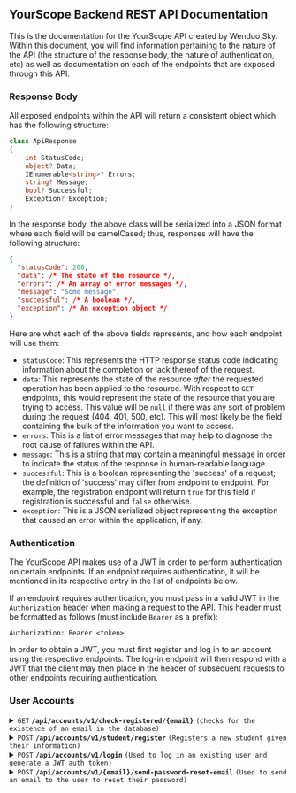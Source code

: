 ## YourScope Backend REST API Documentation
This is the documentation for the YourScope API created by Wenduo Sky. Within this document, you will find information pertaining to the nature of the API (the structure of the response body, the nature of authentication, etc) as well as documentation on each of the endpoints that are exposed through this API.

### Response Body

All exposed endpoints within the API will return a consistent object which has the following structure:

```csharp
class ApiResponse
{
    int StatusCode;
    object? Data;
    IEnumerable<string>? Errors;
    string? Message;
    bool? Successful;
    Exception? Exception;
}
```

In the response body, the above class will be serialized into a JSON format where each field will be camelCased; thus, responses will have the following structure:

```json
{
  "statusCode": 200,
  "data": /* The state of the resource */,
  "errors": /* An array of error messages */,
  "message": "Some message",
  "successful": /* A boolean */,
  "exception": /* An exception object */
}
```

Here are what each of the above fields represents, and how each endpoint will use them:

- `statusCode`: This represents the HTTP response status code indicating information about the completion or lack thereof of the request.
- `data`: This represents the state of the resource _after_ the requested operation has been applied to the resource. With respect to `GET` endpoints, this would represent the state of the resource that you are trying to access. This value will be `null` if there was any sort of problem during the request (404, 401, 500, etc). This will most likely be the field containing the bulk of the information you want to access.
- `errors`: This is a list of error messages that may help to diagnose the root cause of failures within the API.
- `message`: This is a string that may contain a meaningful message in order to indicate the status of the response in human-readable language.
- `successful`: This is a boolean representing the 'success' of a request; the definition of 'success' may differ from endpoint to endpoint. For example, the registration endpoint will return `true` for this field if registration is successful and `false` otherwise.
- `exception`: This is a JSON serialized object representing the exception that caused an error within the application, if any.

### Authentication

The YourScope API makes use of a JWT in order to perform authentication on certain endpoints. If an endpoint requires authentication, it will be mentioned in its respective entry in the list of endpoints below.

If an endpoint requires authentication, you must pass in a valid JWT in the `Authorization` header when making a request to the API. This header must be formatted as follows (must include `Bearer` as a prefix):

```http
Authorization: Bearer <token>
```

In order to obtain a JWT, you must first register and log in to an account using the respective endpoints. The log-in endpoint will then respond with a JWT that the client may then place in the header of subsequent requests to other endpoints requiring authentication.

### User Accounts

<details>
 <summary><code>GET</code> <code><b>/api/accounts/v1/check-registered/{email}</b></code> <code>(checks for the existence of an email in the database)</code></summary>

##### Parameters

> | Name      |  Type     | Data Type               | Description                                                           |
> |-----------|-----------|-------------------------|-----------------------------------------------------------------------|
> | email      |  required path parameter | string   | A path parameter representing the email to be searched for.  |

##### Responses

> | Status Code     | content-type                      | Response                                                            |Description|
> |---------------|-----------------------------------|-----------------------------------------------------------------|-----|
> | `200`         | `application/json;charset=UTF-8`        | `false`                                |Response when email has not been registered yet.|
> | `200`         | `application/json;charset=UTF-8`        | `true`                                |Response when email has already been registered.|
> | `404`         | `application/json;charset=UTF-8`                | `None`                            |If the path parameter is not provided.|
</details>

<details>
 <summary><code>POST</code> <code><b>/api/accounts/v1/student/register</b></code> <code>(Registers a new student given their information)</code></summary>

##### Parameters

> | Name      |  Type     | Data Type               | Description                                                           |
> |-----------|-----------|-------------------------|-----------------------------------------------------------------------|
> | email      |  required in request body | string   | The user's email address.  |
> |firstName|required in the request body|string|The user's first name.|
> |middleName|optional in the request body|string|The user's middle name (if any).|
> |lastName|required in the request body|string|The user's last name.|
> |birthday|required in the request body|datetime|A datetime string representing the user's birthdate.|
> |affiliation|required in the request body|string|The user's affiliation (in the case of a student, represents the name of the school the student goes to).|
> |grade|required in the request body|integer between 8 and 13|The student's current grade.|
> |password|required in the request body|string|The user's password.|

##### Sample Request Body

```json
{
  "email": "john.doe@gmail.com",
  "firstName": "John",
  "middleName": "Powell",
  "lastName": "Doe",
  "birthday": "2023-06-28T03:41:44.973Z",
  "affiliation": "Stouffville District Secondary School",
  "grade": 11,
  "password": "bazinga"
}
```

```json
{
  "email": "jane.doe@gmail.com",
  "firstName": "Jane",
  "lastName": "Doe",
  "birthday": "2023-06-28T03:41:44.973Z",
  "affiliation": "Hogwarts School of Witchcraft and Wizardry",
  "grade": 9,
  "password": "AvaDakeDavRa"
}
```

##### Responses

> | Status Code     | content-type                      | Response                                                            |Description|
> |---------------|-----------------------------------|-----------------------------------------------------------------|-----|
> | `200`         | `application/json;charset=UTF-8`        | `true`                                |The registration was successful and encountered no errors.|
> | `400`         | `text/plain;charset=UTF-8`        | `{email} has already been registered!`                                |If the passed-in email has already been registered.|
> | `400`         | `application/json;charset=UTF-8`                |             `{"errors": {"$": ["JSON deserialization for type 'yourscope_api.entities.UserRegistrationDto' was missing required properties, including the following: property"]}}`                |If any required parameters are missing.|

##### Sample Response Body
Missing required parameters.
```json
{
  "type": "https://tools.ietf.org/html/rfc7231#section-6.5.1",
  "title": "One or more validation errors occurred.",
  "status": 400,
  "traceId": "00-f253f8dee6ddc5946118c738276965c6-80c2ce8979e338b1-00",
  "errors": {
    "$": [
      "JSON deserialization for type 'yourscope_api.entities.UserRegistrationDto' was missing required properties, including the following: email"
    ],
    "userInfo": [
      "The userInfo field is required."
    ]
  }
}
```
Registration successful.
```json
true
```
</details>

<details>
 <summary><code>POST</code> <code><b>/api/accounts/v1/login</b></code> <code>(Used to log in an existing user and generate a JWT auth token)</code></summary>

##### Parameters

> | Name      |  Type     | Data Type               | Description                                                           |
> |-----------|-----------|-------------------------|-----------------------------------------------------------------------|
> | email      |  required in request body | string   | The user's email address.  |
> |password|required in the request body|string|The user's password.|

##### Sample Request Body

```json
{
  "email": "john.doe@gmail.com",
  "password": "bazinga"
}
```

##### Responses

> | Status Code     | content-type                      | Response                                                            |Description|
> |---------------|-----------------------------------|-----------------------------------------------------------------|-----|
> | `200`         | `text/plain;charset=UTF-8`        | `JWT token`                                |The login was successful and a JWT token is returned which is needed for future authentication.|
> | `401`         | `text/plain;charset=UTF-8`        | `Incorrect email or password.`                                |Either the passed-in email or the passed-in password was incorrect.|
</details>

<details>
 <summary><code>POST</code> <code><b>/api/accounts/v1/{email}/send-password-reset-email</b></code> <code>(Used to send an email to the user to reset their password)</code></summary>

##### Parameters

> | Name      |  Type     | Data Type               | Description                                                           |
> |-----------|-----------|-------------------------|-----------------------------------------------------------------------|
> | email      |  required path parameter | string   | The user's email address.  |

##### Responses

> | Status Code     | content-type                      | Response                                                            |Description|
> |---------------|-----------------------------------|-----------------------------------------------------------------|-----|
> | `200`         | `application/json;charset=UTF-8`        | `true`                                |The email was sent successfully to the user's email address.|
> | `404`         | `text/plain;charset=UTF-8`        | `Email is not registered.`                                |The provided email address is not registered under any account.|
</details>

